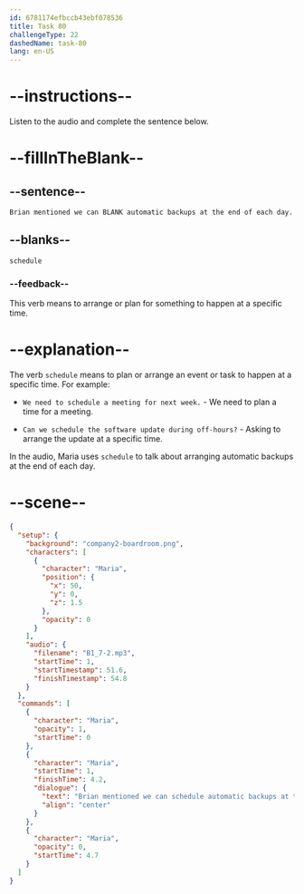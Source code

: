 ```yaml
---
id: 6781174efbccb43ebf078536
title: Task 80
challengeType: 22
dashedName: task-80
lang: en-US
---
```


<!-- (Audio) Maria: Brian mentioned we can schedule automatic backups at the end of each day. -->

# --instructions--

Listen to the audio and complete the sentence below.

# --fillInTheBlank--

## --sentence--

`Brian mentioned we can BLANK automatic backups at the end of each day.`

## --blanks--

`schedule`

### --feedback--

This verb means to arrange or plan for something to happen at a specific time.

# --explanation--

The verb `schedule` means to plan or arrange an event or task to happen at a specific time. For example:

- `We need to schedule a meeting for next week.` - We need to plan a time for a meeting.

- `Can we schedule the software update during off-hours?` - Asking to arrange the update at a specific time.

In the audio, Maria uses `schedule` to talk about arranging automatic backups at the end of each day.

# --scene--

```json
{
  "setup": {
    "background": "company2-boardroom.png",
    "characters": [
      {
        "character": "Maria",
        "position": {
          "x": 50,
          "y": 0,
          "z": 1.5
        },
        "opacity": 0
      }
    ],
    "audio": {
      "filename": "B1_7-2.mp3",
      "startTime": 1,
      "startTimestamp": 51.6,
      "finishTimestamp": 54.8
    }
  },
  "commands": [
    {
      "character": "Maria",
      "opacity": 1,
      "startTime": 0
    },
    {
      "character": "Maria",
      "startTime": 1,
      "finishTime": 4.2,
      "dialogue": {
        "text": "Brian mentioned we can schedule automatic backups at the end of each day.",
        "align": "center"
      }
    },
    {
      "character": "Maria",
      "opacity": 0,
      "startTime": 4.7
    }
  ]
}
```
